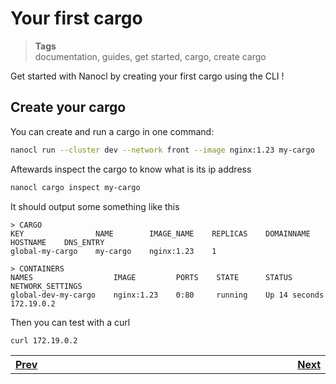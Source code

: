 <h1 id="nxtmdoc-meta-title">Your first cargo</h1>

<blockquote class="tags">
 <strong>Tags</strong>
 </br>
 <span id="nxtmdoc-meta-keywords">
  documentation, guides, get started, cargo, create cargo
 </span>
</blockquote>

<p id="nxtmdoc-meta-description">
Get started with Nanocl by creating your first cargo using the CLI !
</p>

<h2> Create your cargo </h2>

You can create and run a cargo in one command:
```sh
nanocl run --cluster dev --network front --image nginx:1.23 my-cargo
```

Aftewards inspect the cargo to know what is its ip address
```sh
nanocl cargo inspect my-cargo
```

It should output some something like this
```console
> CARGO
KEY                NAME        IMAGE_NAME    REPLICAS    DOMAINNAME    HOSTNAME    DNS_ENTRY
global-my-cargo    my-cargo    nginx:1.23    1

> CONTAINERS
NAMES                  IMAGE         PORTS    STATE      STATUS           NETWORK_SETTINGS
global-dev-my-cargo    nginx:1.23    0:80     running    Up 14 seconds    172.19.0.2
```

Then you can test with a curl
```sh
curl 172.19.0.2
```

<table>
  <tr>
    <th align="left">
      <img class="nxtmdoc-delete" width="400" height="0">
      <a href="/guides/nanocl/get-started/1.orientation-and-setup.md">Prev</a>
    </th>
	<th align="right">
      <img class="nxtmdoc-delete" width="400" height="0">
      <a href="/guides/nanocl/get-started/3.your-first-git-repository.md">Next</a>
    </th>
</tr>
</table>
